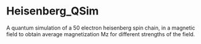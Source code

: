 # Heisenberg_QSim
A quantum simulation of a 50 electron heisenberg spin chain, in a magnetic field to obtain average magnetization Mz for different strengths of the field. 

